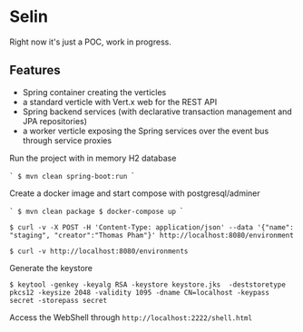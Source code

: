 # Selin

Right now it's just a POC, work in progress.

## Features

- Spring container creating the verticles
- a standard verticle with Vert.x web for the REST API
- Spring backend services (with declarative transaction management and JPA repositories)
- a worker verticle exposing the Spring services over the event bus through service proxies


Run the project with in memory H2 database

``̀ 
$ mvn clean spring-boot:run
``̀ 

Create a docker image and start compose with postgresql/adminer

``̀ 
$ mvn clean package
$ docker-compose up
``̀ 

```
$ curl -v -X POST -H 'Content-Type: application/json' --data '{"name": "staging", "creator":"Thomas Pham"}' http://localhost:8080/environment 

$ curl -v http://localhost:8080/environments
```


Generate the keystore

```
$ keytool -genkey -keyalg RSA -keystore keystore.jks  -deststoretype pkcs12 -keysize 2048 -validity 1095 -dname CN=localhost -keypass secret -storepass secret
```


Access the WebShell through `http://localhost:2222/shell.html`

